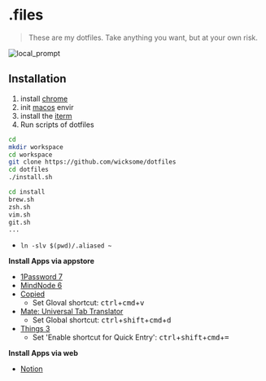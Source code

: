 # .files

> These are my dotfiles. Take anything you want, but at your own risk.

![local_prompt](https://user-images.githubusercontent.com/5036939/59144101-84e02200-8a0d-11e9-9b6d-8fb0c11a24a9.png)


## Installation

1. install [chrome](https://www.google.com/chrome/)
2. init [macos](https://github.com/wicksome/dotfiles/tree/master/macos) envir
3. install the [iterm](https://www.iterm2.com)
4. Run scripts of dotfiles
  ```bash
  cd
  mkdir workspace
  cd workspace
  git clone https://github.com/wicksome/dotfiles
  cd dotfiles
  ./install.sh
  ```
  ```bash
  cd install
  brew.sh
  zsh.sh
  vim.sh
  git.sh
  ...
  ```
  - `ln -slv $(pwd)/.aliased ~`

**Install Apps via appstore**

* [1Password 7](https://itunes.apple.com/kr/app/1password-7-password-manager/id1333542190?l=en&mt=12)
* [MindNode 6](https://itunes.apple.com/kr/app/mindnode-6/id1289197285?l=en&mt=12)
* [Copied](https://itunes.apple.com/kr/app/copied/id1026349850?l=en&mt=12)
  - Set Gloval shortcut: <kbd>ctrl</kbd>+<kbd>cmd</kbd>+<kbd>v</kbd>
* [Mate: Universal Tab Translator](https://itunes.apple.com/kr/app/mate-universal-tab-translator/id1005088137?l=en&mt=12)
  - Set Global shortcut: <kbd>ctrl</kbd>+<kbd>shift</kbd>+<kbd>cmd</kbd>+<kbd>d</kbd>
* [Things 3](https://itunes.apple.com/kr/app/things-3/id904280696?l=en&mt=12)
  - Set 'Enable shortcut for Quick Entry': <kbd>ctrl</kbd>+<kbd>shift</kbd>+<kbd>cmd</kbd>+<kbd>=</kbd>


**Install Apps via web**

* [Notion](https://www.notion.so/desktop)
